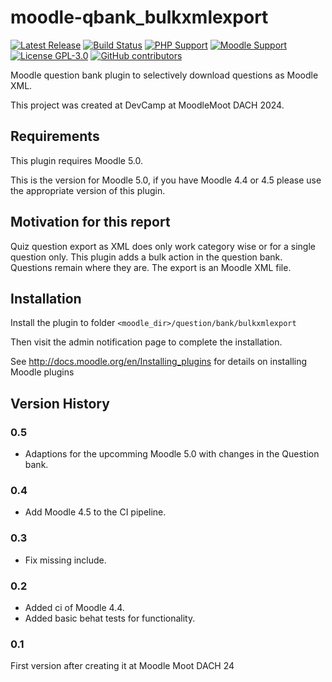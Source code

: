 # moodle-qbank_bulkxmlexport

[![Latest Release](https://img.shields.io/github/v/release/bfh/moodle-qbank_bulkxmlexport?sort=semver&color=orange)](https://github.com/bfh/moodle-qbank_bulkxmlexport/releases)
[![Build Status](https://github.com/bfh/moodle-qbank_bulkxmlexport/workflows/Moodle%20Plugin%20CI/badge.svg?branch=main)](https://github.com/bfh/moodle-qbank_bulkxmlexport/actions?query=workflow%3A%22Moodle+Plugin+CI%22+branch%3Amain)
[![PHP Support](https://img.shields.io/badge/php-8.1--8.3-blue)](https://github.com/bfh/moodle-qbank_bulkxmlexport/actions)
[![Moodle Support](https://img.shields.io/badge/Moodle-4.4+-orange)](https://github.com/bfh/moodle-qbank_bulkxmlexport/actions)
[![License GPL-3.0](https://img.shields.io/github/license/bfh/moodle-qbank_bulkxmlexport?color=lightgrey)](https://github.com/bfh/moodle-qbank_bulkxmlexport/blob/main/LICENSE)
[![GitHub contributors](https://img.shields.io/github/contributors/bfh/moodle-qbank_bulkxmlexport)](https://github.com/bfh/moodle-qbank_bulkxmlexport/graphs/contributors)

Moodle question bank plugin to selectively download questions as Moodle XML.

This project was created at DevCamp at MoodleMoot DACH 2024.


## Requirements

This plugin requires Moodle 5.0.

This is the version for Moodle 5.0, if you have Moodle 4.4 or 4.5 please use the appropriate version of this plugin.

## Motivation for this report

Quiz question export as XML does only work category wise or for a single question only. This plugin adds a bulk action in the question bank. Questions remain where they are.
The export is an Moodle XML file.

## Installation

Install the plugin to folder `<moodle_dir>/question/bank/bulkxmlexport`

Then visit the admin notification page to complete the installation.

See http://docs.moodle.org/en/Installing_plugins for details on installing Moodle plugins

## Version History

### 0.5

- Adaptions for the upcomming Moodle 5.0 with changes in the Question bank.

### 0.4

- Add Moodle 4.5 to the CI pipeline.

### 0.3

- Fix missing include.

### 0.2

- Added ci of Moodle 4.4.
- Added basic behat tests for functionality.

### 0.1

First version after creating it at Moodle Moot DACH 24